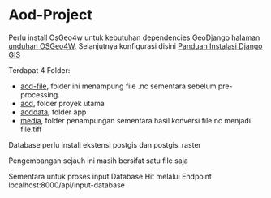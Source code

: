 # Aod-Project

Perlu install OsGeo4w untuk kebutuhan dependencies GeoDjango [halaman unduhan OSGeo4W](https://trac.osgeo.org/osgeo4w/).
Selanjutnya konfigurasi disini [Panduan Instalasi Django GIS](https://docs.djangoproject.com/en/5.1/ref/contrib/gis/install/)

Terdapat 4 Folder:
- [aod-file](https://github.com/just4funyay/Aod-Project/tree/main/aod-file), folder ini menampung file .nc sementara sebelum pre-processing.
- [aod](https://github.com/just4funyay/Aod-Project/tree/main/aod), folder proyek utama
- [aoddata](https://github.com/just4funyay/Aod-Project/tree/main/aoddata), folder app
- [media](https://github.com/just4funyay/Aod-Project/tree/main/aoddata), folder penampungan sementara hasil konversi file.nc menjadi file.tiff

Database perlu install ekstensi postgis dan postgis_raster

Pengembangan sejauh ini masih bersifat satu file saja

Sementara untuk proses input Database Hit melalui Endpoint localhost:8000/api/input-database
